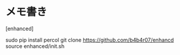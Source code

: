 # メモ書き

[enhanced]

 sudo pip install percol
 git clone https://github.com/b4b4r07/enhancd
 source enhanced/init.sh


